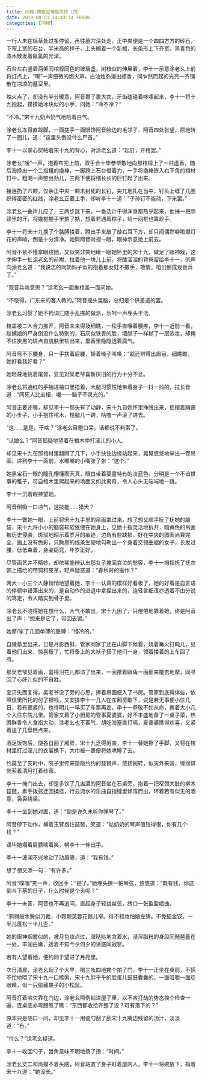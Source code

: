 ```yaml
---
title: 问棺-嫦娥应悔偷灵药（四）
date: 2019-08-01 14:43:14 +0800
categories: [问棺]
---
```


一行人未在瑶草处过多停留，再往墓穴深处走，正中央便是一个四四方方的砖石，下窄上宽的石台，半米高的样子，上头搁着一个新棺，长条形上下齐宽，黑青色的漆木散发着氤氲的光泽。

石台左右竖着两架同棺椁同色的玻璃盏，树枝似的伸展着，李十一示意涂老幺上前将灯点上，“嚓”一声细微的燃火声，白油烛弥漫出蜡香，同乍然而起的光亮一齐铺散在凉凉的墓室里。

烛火点了，却没有半分暖意，阿音裹了裹大衣，牙齿磕碰着哆嗦起来，李十一将十九抱起，摸摸她冰块似的小手，问她：“冷不冷？”

“不冷。”宋十九奶声奶气地哈着白气。

涂老幺冻得直跺脚，一面搓手一面眼馋阿音脸边的毛领子，阿音四处张望，原地转了一圈儿，道：“这里头倒没什么尸首。”

李十一以掌心熨帖着宋十九的背心，对涂老幺道：“起钉，开棺罢。”

涂老幺“嗳”一声，抱着布兜上前，双手合十毕恭毕敬地向那棺椁上了一柱虚香，随后淘换出一个二指粗的撬棒，一脚跨上石台借着力，一手将撬棒嵌入右下角的棺材钉中，粗喝一声憋出劲儿，三两下便将细长长的巨钉起了出来。

接连扔了六颗，仅余正中央一颗未封死的长钉，突兀地扎在当中，钉头上缠了几圈织得密密的红线，涂老幺正要上手，却听李十一道：“子孙钉不能动，下来罢。”

涂老幺一叠声儿应了，三两步跳下来，一番活计干得浑身都热乎起来，他抹一把脖颈里的汗，将撬棍握手里掂了掂，想着若遇着粽子，给一闷棍也算趁手。

李十一将宋十九换了个胳膊搂着，腾出手来敲了敲右耳下方，却只闻偶然噼啪爆灯花的声响，倒是十分清净。她同阿音对视一眼，眼神示意她上前去。

阿音不紧不慢拿眼绕她，又似笑非笑地瞅一眼她怀里的宋十九，做足了眼神戏，这才伸手一扯涂老幺的前襟，拉着他一块儿上前，将酸溜溜的背脊留给李十一，低声向涂老幺道：“我说怎的同奶妈子似的抱着那女娃不撒手，敢情，咱们倒成观音兵了。”

“观音兵啥意思？”涂老幺一面推棺盖一面问她。

“不晓得，广东来的客人教的。”阿音摇头晃脑，总归是个供差遣的罢。

涂老幺习惯了她不拘词汇随手乱拣的做派，乐呵一声埋头干活。

棺盖被二人合力推开，阿音未来得及细瞧，一松手直嚷着腰疼，李十一近前一看，赵姨娘的尸身倒没什么特别的，石灰似铁青的脸，墙腻子一样糊了一层浓妆，却掩不住炭黑的斑点自肌肤里钻出来，熏香里隐隐透着腐气。

阿音弯不下腰身，只一手扶着后腰，娇着嗓子叫唤：“趁还辨得出眉目，细瞧瞧，她好看我好看？”

她轻蔑地挑着尾音，显见对吴老爷喜新厌旧的行为十分不忿。

涂老幺将通红的手揣进袖口里捂着，大腿习惯性地带着身子一抖一抖的，拉长音道：“同死人比皮相，嗳——脑子不灵光的。”

阿音正要还嘴，却见李十一那头有了动静，宋十九自她怀里挣脱出来，摇摆着蹒跚的小步子，小手抱住棺木，短腿儿一跨，咕噜一声滚了进去。

“这……是是，干啥？”涂老幺目瞪口呆，话都说不利索了。

“认娘么？”阿音狐疑地望着在棺木中打滚儿的小人。

却见宋十九在那棺材里翻腾了几下，小手扶住边缘站起来，晃晃悠悠地举出一卷帛画，递到李十一面前，水嘟嘟的小嘴张了张：“这个。”

她黑宝石一眼的瞳孔懵懂而天真，眼白带着婴童特有的淡蓝色，分明是一个不谙世事的稚子，可自棺木里爬起来的场面又如此离奇，令人心头无端端地一跳。

李十一沉着眼神望她。

阿音倒吸一口凉气，这技能……猎犬？

李十一瞥她一眼，上前将宋十九手里的帛画拿过来，想了想又顺手抚了抚她的脑袋，宋十九将小小的脑袋软软依偎在她身上，见她十指灵活地拆开，暗黄色的帛画被历史侵袭，斑驳地昭示着岁月的痕迹，边角有些缺损，好在中央的图案尚算完全，画上没有色彩，只黝黑的线条生硬地勾勒出一个身着交领曲裾的女子，长发过腰，低低束着，身姿窈窕，年岁正好。

尽管画艺并不精妙，却依稀能辨认出那女子掩面哀泣的愁容，李十一拇指抚了抚衣饰上描绘的带钩和皮革，轻声疑惑道：“春秋时的画作？”

两大一小三个人静悄悄地望着她，李十一认真的模样好看极了，她的好看是自言语的停顿中错落出来的，是自动作的进退中拿捏出来的，连轻言细语亦透着不由分说的笃定，令人踏实到骨子里。

涂老幺不晓得她在想什么，大气不敢出，宋十九困了，只倦倦地靠着她，终是阿音出了声：“想来是它了，带回去罢。”

她摩/挲了几回单薄的胳膊：“怪冷的。”

自陵墓里出来，已是月影西斜，管家同家丁还在山脚下候着，烧着篝火打盹儿，见着他们出来，惊喜极了，忙将备上的大袄子搭了他们一身，领着搂着的上车回了府。

那吴老爷见着画，喜得泪花儿都溢了出来，一面揩着眼角一面翻来覆去地摩，同寻回了心肝儿似的不自胜。

宝贝失而复得，吴老爷没了旁的心思，捧着帛画便入了书房。管家到底得体些，依照信里所托的付了银钱，又安排李十一几人在东厢房歇下，说是若无事便小住几日，若有要紧的，也待明儿一早买了车票再走。李十一恭敬不如从命，携着大小几个入住东院儿里。管家又着了小厨房的管事夏婆婆，好不丰盛地备了一桌子菜，热腾鲜香令人食指大动，涂老幺也不客气，胡吃海塞直打嗝，夏婆婆瞧得欢喜，又紧着送了几盘糕点来。

酒足饭饱后，便各自回了厢房，宋十九乏得厉害，李十一替她擦了手脚，又将在棺材里打过滚儿的衣裳换下，大巾被一裹便将她哄睡了去。

约莫至了亥时中，院子里传来隐隐约约的琵琶声，悠扬婉转，似天外来音，缠绵悱恻萦着清月打着纱窗。

李十一掩门出去，却是多饮了几盅酒的阿音坐在石桌旁，抱着一把窄颈大肚的柳木琵琶，素手拨弦迂回揉捻，行云流水的乐曲自指缝里倾泻而出，环着若有似无的酒意，袅袅绕梁。

李十一坐到她对面，道：“倒是许久未听你弹琴了。”

阿音停下动作，横着玉臂抱住琵琶，笑道：“姑奶奶的琴声值钱得很，你有几个钱？”

语毕她塌着肩膀噙着笑，朝李十一伸出手。

李十一波澜不兴地动了动眉睫，道：“我有钱。”

想了想又添一句：“有许多。”

阿音“噗嗤”笑一声，收回手：“是了。”她埋头撩一把琴弦，悠悠道：“既有钱，你这倒斗下墓的日子，什么时候是个头呢？”

李十一未答，阿音也不再追问，直起身子轻拢丝弦，绣口一张盈盈唱曲。

“鸦翎般水鬓似刀裁，小颗颗芙蓉花额儿窄。待不梳妆怕娘左猜。不免插金钗，一半儿蓬松一半儿歪。”

她的眼神烟雾似的，被月色妆点过，湿哒哒地含着水，浸淫脂粉的身段同琵琶叠在一处，丰润白嫩，透着不知今夕何夕的诱惑同寂寥。

若有人望着她，便约同于望进了月亮里。

次日清晨，涂老幺起了个大早，喝三吆四地挨个拍了门，李十一正坐在桌前，不慌不忙地喂了宋十九一口稀粥，宋十九胖乎乎的脸蛋儿鼓鼓囊囊的，一面咀嚼一面眨眼睛，似一只偷藏果子的小松鼠。

阿音打着哈欠靠在门边，涂老幺照例钻进屋子里，以不吝打劫的势态挨个检查一遍，连桌底亦弯腰瞧了瞧：“东西都收拾齐整了没？可有落下的？”

原本只是随口一问，却见李十一用瓷勺刮了刮宋十九嘴边残留的汤汁，淡淡道：“有。”

“什么？”涂老幺疑道。

李十一收回勺子，唇角意味不明地扬了扬：“时间。”

涂老幺丈二和尚摸不着头脑，阿音站直了身子盯着屋内人。李十一将碗放下，指着宋十九道：“她没长。”

